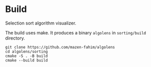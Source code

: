 # Build 
Selection sort algorithm visualizer.

The build uses make. It produces a binary `algolens` in `sorting/build` directory.
```
git clone https://github.com/mazen-fahim/algolens
cd algolens/sorting
cmake -S . -B build
cmake --build build
```


